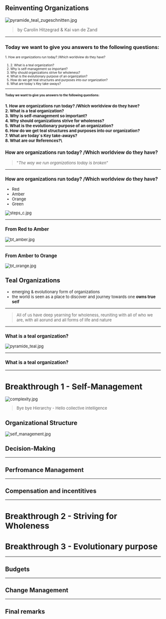 ## Reinventing Organizations

![pyramide_teal_zugeschnitten.jpg](pyramide_teal_zugeschnitten.jpg)
>by Carolin Hitzegrad & Kai van de Zand
---

### Today we want to give you answers to the following questions:
<font size="1">1. How are organizations run today? /Which worldview do they have?
1. <font size="1">2. What is a teal organization?
2. <font size="1">Why is self-management so important?
3. <font size="1">Why should organizations strive for wholeness?
4. <font size="1">What is the evolutionary purpose of an organization?
5. <font size="1">How do we get teal structures and purposes into our organization?
6. <font size="1">What are today´s Key take-aways?

---
#### Today we want to give you answers to the following questions:
<font size="2">1. How are organizations run today? /Which worldview do they have?\
<font size="2">2. What is a teal organization?\
<font size="2">3. Why is self-management so important?\
<font size="2">4. Why should organizations strive for wholeness?\
<font size="2">5. What is the evolutionary purpose of an organization?\
<font size="2">6. How do we get teal structures and purposes into our organization?\
<font size="2">7. What are today´s Key take-aways?\
<font size="2">8. What are our References?</font>\
---

### How are organizations run today? /Which worldview do they have?

>"_The way we run organizations today is broken_"

---

### How are organizations run today? /Which worldview do they have?
* Red
* Amber
* Orange
* Green

![steps_c.jpg](steps_c.jpg)

---

### From Red to Amber

![bt_amber.jpg](bt_amber.jpg)

---

### From Amber to Orange

![bt_orange.jpg](bt_orange.jpg)

## Teal Organizations
* emerging & evolutionary form of organizations
* the world is seen as a place to discover and journey towards one **owns true self**

---

>All of us have deep yearning for wholeness, reuniting with all of who we are, with all aorund and all forms of life and nature
---
### What is a teal organization?

![pyramide_teal.jpg](pyramide_teal.jpg)

---
### What is a teal organization?


---

# Breakthrough 1 - Self-Management
![complexity.jpg](complexity.jpg)

> Bye bye Hierarchy - Hello collective intelligence

## Organizational Structure 
![self_management.jpg](self_management.jpg)


## Decision-Making

---

## Perfromance Management

---

## Compensation and incentitives



---

# Breakthrough 2 - Striving for Wholeness


# Breakthrough 3 - Evolutionary purpose

---

## Budgets

---

## Change Management

---

## Final remarks


